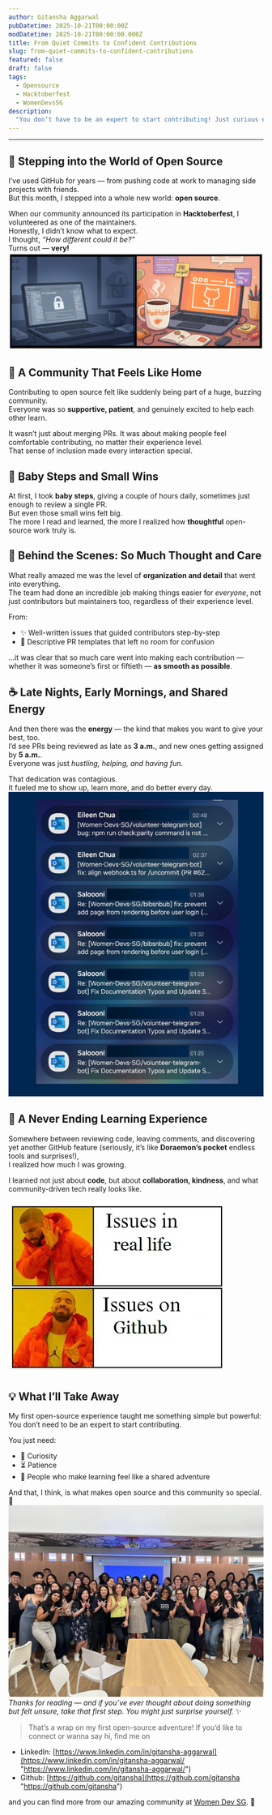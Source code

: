 ```yaml
---
author: Gitansha Aggarwal
pubDatetime: 2025-10-21T00:00:00Z
modDatetime: 2025-10-21T00:00:00.000Z
title: From Quiet Commits to Confident Contributions
slug: from-quiet-commits-to-confident-contributions
featured: false
draft: false
tags:
  - Opensource
  - Hacktoberfest
  - WomenDevsSG
description:
  "You don’t have to be an expert to start contributing! Just curious enough to begin."
---
```


---

## 👋 Stepping into the World of Open Source

I’ve used GitHub for years — from pushing code at work to managing side projects with friends.  
But this month, I stepped into a whole new world: **open source**.

When our community announced its participation in **Hacktoberfest**, I volunteered as one of the maintainers.  
Honestly, I didn’t know what to expect.  
I thought, *“How different could it be?”*  
Turns out — **very!**
![opensource vs Private](https://github.com/gitansha/Assets/blob/main/pic%201.png?raw=true)

## 💬 A Community That Feels Like Home

Contributing to open source felt like suddenly being part of a huge, buzzing community.  
Everyone was so **supportive, patient**, and genuinely excited to help each other learn.  

It wasn’t just about merging PRs. It was about making people feel comfortable contributing, no matter their experience level.  
That sense of inclusion made every interaction special.


## 🐣 Baby Steps and Small Wins

At first, I took **baby steps**, giving a couple of hours daily, sometimes just enough to review a single PR.  
But even those small wins felt big.  
The more I read and learned, the more I realized how **thoughtful** open-source work truly is.


## 🧩 Behind the Scenes: So Much Thought and Care

What really amazed me was the level of **organization and detail** that went into everything.  
The team had done an incredible job making things easier for *everyone*, not just contributors but maintainers too, regardless of their experience level.  

From:
- ✨ Well-written issues that guided contributors step-by-step  
- 📝 Descriptive PR templates that left no room for confusion  

…it was clear that so much care went into making each contribution — whether it was someone’s first or fiftieth — **as smooth as possible**.



## ☕ Late Nights, Early Mornings, and Shared Energy

And then there was the **energy** — the kind that makes you want to give your best, too.  
I’d see PRs being reviewed as late as **3 a.m.**, and new ones getting assigned by **5 a.m.**.  
Everyone was just *hustling, helping, and having fun*.  

That dedication was contagious.  
It fueled me to show up, learn more, and do better every day.
![more than 9 to 5](https://github.com/gitansha/Assets/blob/main/pic%202.png?raw=true)



## 🧰 A Never Ending Learning Experience

Somewhere between reviewing code, leaving comments, and discovering yet another GitHub feature (seriously, it’s like **Doraemon’s pocket**  endless tools and surprises!),  
I realized how much I was growing.  

I learned not just about **code**, but about **collaboration, kindness**, and what community-driven tech really looks like.

![Issues that matter](https://raw.githubusercontent.com/gitansha/Assets/refs/heads/main/Issues_20251022_115416_0000.png)


## 💡 What I’ll Take Away

My first open-source experience taught me something simple but powerful:  
You don’t need to be an expert to start contributing.  

You just need:
- 🌱 Curiosity  
- ⏳ Patience  
- 🤝 People who make learning feel like a shared adventure  

And that, I think, is what makes open source and this community so special. 💜 
![WDS ](https://github.com/gitansha/Assets/blob/main/1753317675407.jpg?raw=true)
*Thanks for reading — and if you’ve ever thought about doing something but felt unsure, take that first step. You might just surprise yourself.* ✨

>That’s a wrap on my first open-source adventure! If you’d like to connect or wanna say hi, find me on 
- LinkedIn: [https://www.linkedin.com/in/gitansha-aggarwal](https://www.linkedin.com/in/gitansha-aggarwal/ "https://www.linkedin.com/in/gitansha-aggarwal/")
- Github: [https://github.com/gitansha](https://github.com/gitansha "https://github.com/gitansha")

and you can find more from our amazing community at [Women Dev SG](https://www.linkedin.com/company/women-devs-sg/). 💜

